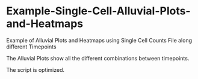 # Example-Single-Cell-Alluvial-Plots-and-Heatmaps

Example of Alluvial Plots and Heatmaps using Single Cell Counts File along different Timepoints

The Alluvial Plots show all the different combinations between timepoints.

The script is optimized.
